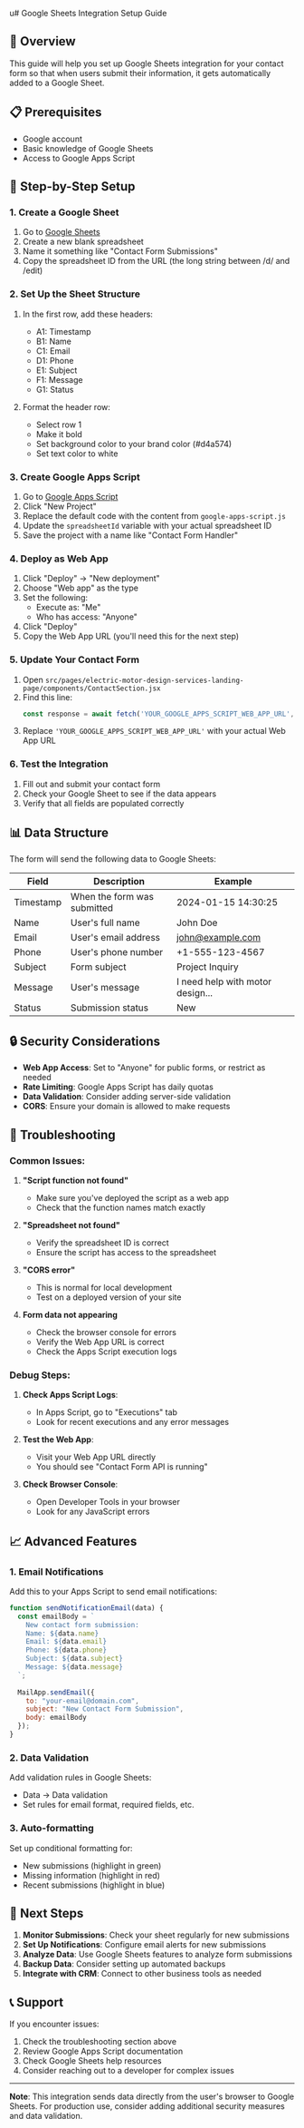 u# Google Sheets Integration Setup Guide

## 🚀 Overview
This guide will help you set up Google Sheets integration for your contact form so that when users submit their information, it gets automatically added to a Google Sheet.

## 📋 Prerequisites
- Google account
- Basic knowledge of Google Sheets
- Access to Google Apps Script

## 🔧 Step-by-Step Setup

### 1. Create a Google Sheet
1. Go to [Google Sheets](https://sheets.google.com)
2. Create a new blank spreadsheet
3. Name it something like "Contact Form Submissions"
4. Copy the spreadsheet ID from the URL (the long string between /d/ and /edit)

### 2. Set Up the Sheet Structure
1. In the first row, add these headers:
   - A1: Timestamp
   - B1: Name
   - C1: Email
   - D1: Phone
   - E1: Subject
   - F1: Message
   - G1: Status

2. Format the header row:
   - Select row 1
   - Make it bold
   - Set background color to your brand color (#d4a574)
   - Set text color to white

### 3. Create Google Apps Script
1. Go to [Google Apps Script](https://script.google.com)
2. Click "New Project"
3. Replace the default code with the content from `google-apps-script.js`
4. Update the `spreadsheetId` variable with your actual spreadsheet ID
5. Save the project with a name like "Contact Form Handler"

### 4. Deploy as Web App
1. Click "Deploy" → "New deployment"
2. Choose "Web app" as the type
3. Set the following:
   - Execute as: "Me"
   - Who has access: "Anyone"
4. Click "Deploy"
5. Copy the Web App URL (you'll need this for the next step)

### 5. Update Your Contact Form
1. Open `src/pages/electric-motor-design-services-landing-page/components/ContactSection.jsx`
2. Find this line:
   ```javascript
   const response = await fetch('YOUR_GOOGLE_APPS_SCRIPT_WEB_APP_URL', {
   ```
3. Replace `'YOUR_GOOGLE_APPS_SCRIPT_WEB_APP_URL'` with your actual Web App URL

### 6. Test the Integration
1. Fill out and submit your contact form
2. Check your Google Sheet to see if the data appears
3. Verify that all fields are populated correctly

## 📊 Data Structure

The form will send the following data to Google Sheets:

| Field | Description | Example |
|-------|-------------|---------|
| Timestamp | When the form was submitted | 2024-01-15 14:30:25 |
| Name | User's full name | John Doe |
| Email | User's email address | john@example.com |
| Phone | User's phone number | +1-555-123-4567 |
| Subject | Form subject | Project Inquiry |
| Message | User's message | I need help with motor design... |
| Status | Submission status | New |

## 🔒 Security Considerations

- **Web App Access**: Set to "Anyone" for public forms, or restrict as needed
- **Rate Limiting**: Google Apps Script has daily quotas
- **Data Validation**: Consider adding server-side validation
- **CORS**: Ensure your domain is allowed to make requests

## 🐛 Troubleshooting

### Common Issues:

1. **"Script function not found"**
   - Make sure you've deployed the script as a web app
   - Check that the function names match exactly

2. **"Spreadsheet not found"**
   - Verify the spreadsheet ID is correct
   - Ensure the script has access to the spreadsheet

3. **"CORS error"**
   - This is normal for local development
   - Test on a deployed version of your site

4. **Form data not appearing**
   - Check the browser console for errors
   - Verify the Web App URL is correct
   - Check the Apps Script execution logs

### Debug Steps:

1. **Check Apps Script Logs**:
   - In Apps Script, go to "Executions" tab
   - Look for recent executions and any error messages

2. **Test the Web App**:
   - Visit your Web App URL directly
   - You should see "Contact Form API is running"

3. **Check Browser Console**:
   - Open Developer Tools in your browser
   - Look for any JavaScript errors

## 📈 Advanced Features

### 1. Email Notifications
Add this to your Apps Script to send email notifications:

```javascript
function sendNotificationEmail(data) {
  const emailBody = `
    New contact form submission:
    Name: ${data.name}
    Email: ${data.email}
    Phone: ${data.phone}
    Subject: ${data.subject}
    Message: ${data.message}
  `;
  
  MailApp.sendEmail({
    to: "your-email@domain.com",
    subject: "New Contact Form Submission",
    body: emailBody
  });
}
```

### 2. Data Validation
Add validation rules in Google Sheets:
- Data → Data validation
- Set rules for email format, required fields, etc.

### 3. Auto-formatting
Set up conditional formatting for:
- New submissions (highlight in green)
- Missing information (highlight in red)
- Recent submissions (highlight in blue)

## 🎯 Next Steps

1. **Monitor Submissions**: Check your sheet regularly for new submissions
2. **Set Up Notifications**: Configure email alerts for new submissions
3. **Analyze Data**: Use Google Sheets features to analyze form submissions
4. **Backup Data**: Consider setting up automated backups
5. **Integrate with CRM**: Connect to other business tools as needed

## 📞 Support

If you encounter issues:
1. Check the troubleshooting section above
2. Review Google Apps Script documentation
3. Check Google Sheets help resources
4. Consider reaching out to a developer for complex issues

---

**Note**: This integration sends data directly from the user's browser to Google Sheets. For production use, consider adding additional security measures and data validation.
